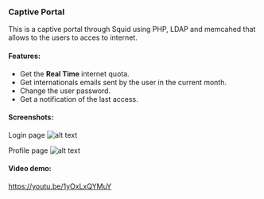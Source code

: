 ### Captive Portal
This is a captive portal through Squid using PHP, LDAP and memcahed that allows to the users to acces to internet.

#### Features:
* Get the **Real Time** internet quota.
* Get internationals emails sent by the user in the current month.
* Change the user password.
* Get a notification of the last access.

#### Screenshots:
Login page
![alt text](https://res.cloudinary.com/dombtm0fe/image/upload/v1537369949/login.png)

Profile page
![alt text](https://res.cloudinary.com/dombtm0fe/image/upload/v1537369152/captive-portal-squid.png)

#### Video demo:
https://youtu.be/1yOxLxQYMuY

